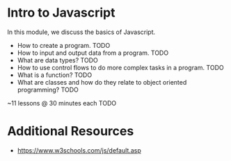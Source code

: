 # Intro to Javascript

In this module, we discuss the basics of Javascript.
- How to create a program. TODO
- How to input and output data from a program. TODO
- What are data types? TODO
- How to use control flows to do more complex tasks in a program. TODO
- What is a function? TODO
- What are classes and how do they relate to object oriented programming? TODO

~11 lessons @ 30 minutes each TODO

# Additional Resources
- https://www.w3schools.com/js/default.asp